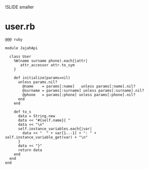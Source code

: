 !SLIDE smaller
# user.rb #

    @@@ ruby
    
    module JajahApi
    
      class User
        %W(name surname phone).each{|attr|
           attr_accessor attr.to_sym
        }
    
        def initialize(params=nil)
          unless params.nil?
            @name    = params[:name]   unless params[:name].nil?
            @surname = params[:surname] unless params[:surname].nil?
            @phone   = params[:phone] unless params[:phone].nil?
          end
        end
    
        def to_s
          data = String.new
          data << "#{self.name}{ "
          data << "\n"
          self.instance_variables.each{|var|
            data << "  " + var[1..-1] + ": " + self.instance_variable_get(var) + "\n"
          }
          data << "}"
          return data
        end
      end
    end
